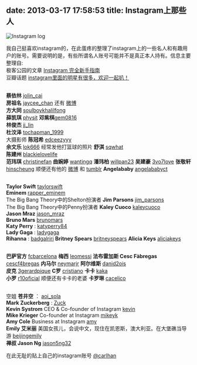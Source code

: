 date: 2013-03-17 17:58:53
title: Instagram上那些人
---


![Instagram log](http://7fva40.com1.z0.glb.clouddn.com/instagram-logo_0.jpg)

我自己挺喜欢instagram的，在此蛋疼的整理了instagram上的一些名人和有趣用户的账号。需要说明的是，有些所谓名人账号可能并不是真正本人持有。信息主要整理自:   
极客公园的文章  [Instagram 完全新手指南](http://www.geekpark.net/read/view/156464)   
豆瓣话题  [instagram里面的明星有很多，欢迎一起扒！](http://www.douban.com/group/topic/21611390/)

<!--more--> 

##

**蔡依林** [jolin_cai][]   
**房祖名** [jaycee_chan][]   还有  [微博][jaycee_chan_weibo]   
**方大同** [soulboykhalilfong][]   
**薛凯琪** [physit][]
**邓紫棋**[gem0816][]        
**林俊杰** [jj_lin][]  
**杜汶泽** [tochapman_1999][]  
大摄影师 **陈冠希** [edceezyyy][]  
**余文乐** [lok666][]  经常发他打篮球的照片
**舒淇** [sqwhat][]       
**陈建州** [blackielovelife][]  
**范玮琪** [christinefan][]
**曲婉婷** [wantingq][]
**潘玮柏** [willpan23][]
**吴建豪** [3vo7love][]
**张敬轩** [hinscheung][]  顺便还有他的  [微博][hinscheung_weibo] 和 [tumblr](http://weibo.com/hinszhangjingxuan)
**Angelababy** [angelababyct][]   

[angelababyct]: http://instagram.com/angelababyct
[wantingq]: http://instagram.com/wantingq
[willpan23]: http://instagram.com/willpan23
[jolin_cai]: http://instagram.com/jolin_cai
[christinefan]: http://instagram.com/christinefan
[hinscheung_weibo]: http://weibo.com/hinszhangjingxuan  
[hinscheung]: http://instagram.com/hinscheung
[blackielovelife]: http://instagram.com/blackielovelife
[lok666]: http://instagram.com/lok666
[edceezyyy]: http://instagram.com/edceezyyy
[jj_lin]: http://instagram.com/jj_lin
[tochapman_1999]: http://instagram.com/tochapman_1999     
[physit]: http://instagram.com/physit
[gem0816]: http://instagram.com/gem0816
[sqwhat]: http://instagram.com/sqwhat
[3vo7love]: http://instagram.com/3vo7love

##

**Taylor Swift** [taylorswift][]   
**Eminem** [rapper_eminem][]   
The Big Bang Theory中的Shelton扮演者 **Jim Parsons** [jim_parsons][]   
The Big Bang Theory中的Penny扮演者 **Kaley Cuoco** [kaleycuoco][]     
**Jason Mraz** [jason_mraz][]   
**Bruno Mars** [brunomars][]   
**Katy Perry** : [katyperry84][]   
**Lady Gaga** : [ladygaga][]   
**Rihanna** : [badgalriri][]
**Britney Spears** [britneyspears](http://instagram.com/britneyspears)
**Alicia Keys** [aliciakeys](http://instagram.com/aliciakeys)

[badgalriri]: http://instagram.com/badgalriri
[ladygaga]: http://instagram.com/ladygaga
[katyperry84]: http://instagram.com/katyperry84
[brunomars]: http://instagram.com/brunomars

##

**巴萨官方** [fcbarcelona][]
**梅西** [leomessi][]
**法布雷加斯 Cesc Fàbregas** [cescf4bregas][]
**内马尔** [neymarjr][]
**阿尔维斯** [danid2ois][]  
**皮克** [3gerardpique][]
**C罗** [cristiano][]
 **卡卡** [kaka][]  
 **小罗** [r10oficial][]
顺便还有卡卡的老婆 **卡罗琳** [cacelico][]

[r10oficial]: http://instagram.com/r10oficial
[cacelico]: http://instagram.com/cacelico
[kaka]: http://instagram.com/kaka
[leomessi]: http://instagram.com/leomessi
[danid2ois]: http://instagram.com/danid2ois
[3gerardpique]: http://instagram.com/3gerardpique
[neymarjr]: http://instagram.com/neymarjr
[fcbarcelona]: http://instagram.com/fcbarcelona
[cristiano]: http://instagram.com/cristiano

##
  
空姐 **苍井空** ： [aoi_sola][]    
**Mark Zuckerberg**  : [Zuck][]  
**Kevin Systrom** CEO &amp; Co-founder of Instagram [kevin](http://instagram.com/kevin)  
**Mike Krieger** Co-founder at Instagram [mikeyk](http://instagram.com/mikeyk)    
**Amy Cole** Business at Instagram [amy](http://instagram.com/amy)   
**Emily 艾米丽** 美国女孩儿，会说中文，现住在凯恩斯，澳大利亚。在大堡礁当导游 [beijingemily](http://instagram.com/beijingemily)   
**禅叔 Jason Ng** [jason5ng32](http://instagram.com/jason5ng32)


[Zuck]: http://instagram.com/Zuck
[aoi_sola]: http://instagram.com/aoi_sola


[cescf4bregas]: http://instagram.com/cescf4bregas
[hello_jolin]: http://instagram.com/hello_jolin
[jaycee_chan]: http://instagram.com/jaycee_chan
[jaycee_chan_weibo]: http://www.weibo.com/fangzuming
[soulboykhalilfong]: http://instagram.com/soulboykhalilfong
[rapper_eminem]: http://instagram.com/rapper_eminem 
[jim_parsons]: http://instagram.com/jim_parsons
[kaleycuoco]: http://instagram.com/kaleycuoco   
[jason_mraz]: http://instagram.com/jason_mraz
[taylorswift]: http://instagram.com/taylorswift



在此无耻的贴上自己的instagram账号 [@carlhan](http://instagram.com/carlhan)
